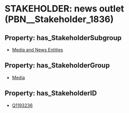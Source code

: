 # STAKEHOLDER: __news outlet__ (PBN__Stakeholder_1836)

## Property: has_StakeholderSubgroup

* [Media and News Entities](PBN__StakeholderSubgroup_37)

## Property: has_StakeholderGroup

* [Media](PBN__StakeholderGroup_3)

## Property: has_StakeholderID

* [Q1193236](Q1193236)

